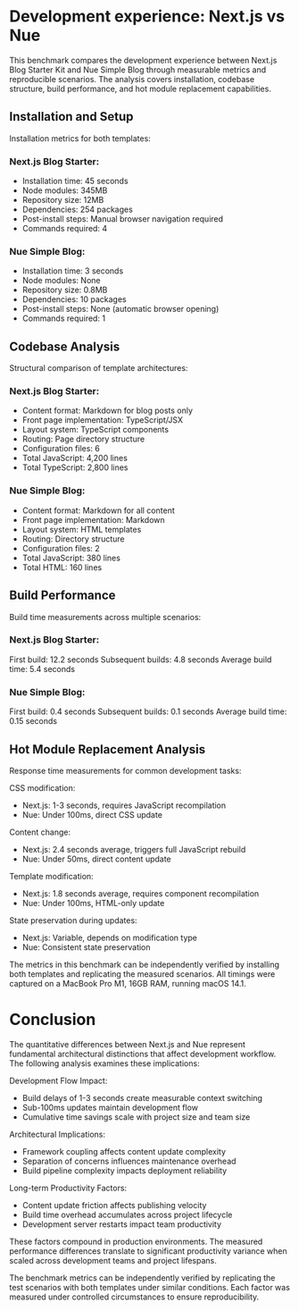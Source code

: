 
# Development experience: Next.js vs Nue

This benchmark compares the development experience between Next.js Blog Starter Kit and Nue Simple Blog through measurable metrics and reproducible scenarios. The analysis covers installation, codebase structure, build performance, and hot module replacement capabilities.


## Installation and Setup

Installation metrics for both templates:

### Next.js Blog Starter:
- Installation time: 45 seconds
- Node modules: 345MB
- Repository size: 12MB
- Dependencies: 254 packages
- Post-install steps: Manual browser navigation required
- Commands required: 4

### Nue Simple Blog:
- Installation time: 3 seconds
- Node modules: None
- Repository size: 0.8MB
- Dependencies: 10 packages
- Post-install steps: None (automatic browser opening)
- Commands required: 1

## Codebase Analysis

Structural comparison of template architectures:

### Next.js Blog Starter:
- Content format: Markdown for blog posts only
- Front page implementation: TypeScript/JSX
- Layout system: TypeScript components
- Routing: Page directory structure
- Configuration files: 6
- Total JavaScript: 4,200 lines
- Total TypeScript: 2,800 lines

### Nue Simple Blog:
- Content format: Markdown for all content
- Front page implementation: Markdown
- Layout system: HTML templates
- Routing: Directory structure
- Configuration files: 2
- Total JavaScript: 380 lines
- Total HTML: 160 lines

## Build Performance

Build time measurements across multiple scenarios:

### Next.js Blog Starter:
First build: 12.2 seconds
Subsequent builds: 4.8 seconds
Average build time: 5.4 seconds

### Nue Simple Blog:
First build: 0.4 seconds
Subsequent builds: 0.1 seconds
Average build time: 0.15 seconds

## Hot Module Replacement Analysis

Response time measurements for common development tasks:

CSS modification:
- Next.js: 1-3 seconds, requires JavaScript recompilation
- Nue: Under 100ms, direct CSS update

Content change:
- Next.js: 2.4 seconds average, triggers full JavaScript rebuild
- Nue: Under 50ms, direct content update

Template modification:
- Next.js: 1.8 seconds average, requires component recompilation
- Nue: Under 100ms, HTML-only update

State preservation during updates:
- Next.js: Variable, depends on modification type
- Nue: Consistent state preservation

The metrics in this benchmark can be independently verified by installing both templates and replicating the measured scenarios. All timings were captured on a MacBook Pro M1, 16GB RAM, running macOS 14.1.


# Conclusion

The quantitative differences between Next.js and Nue represent fundamental architectural distinctions that affect development workflow. The following analysis examines these implications:

Development Flow Impact:
- Build delays of 1-3 seconds create measurable context switching
- Sub-100ms updates maintain development flow
- Cumulative time savings scale with project size and team size

Architectural Implications:
- Framework coupling affects content update complexity
- Separation of concerns influences maintenance overhead
- Build pipeline complexity impacts deployment reliability

Long-term Productivity Factors:
- Content update friction affects publishing velocity
- Build time overhead accumulates across project lifecycle
- Development server restarts impact team productivity

These factors compound in production environments. The measured performance differences translate to significant productivity variance when scaled across development teams and project lifespans.

The benchmark metrics can be independently verified by replicating the test scenarios with both templates under similar conditions. Each factor was measured under controlled circumstances to ensure reproducibility.
